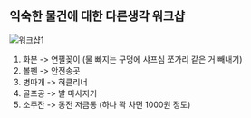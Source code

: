 ## 익숙한 물건에 대한 다른생각 워크샵

![워크샵1](/DAY_13/workshop.jpg)

1. 화분 -> 연필꽂이 (물 빠지는 구멍에 샤프심 쪼가리 같은 거 빼내기)
2. 볼펜 -> 안전송곳
3. 병따개 -> 혀클리너
4. 골프공 -> 발 마사지기
5. 소주잔 -> 동전 저금통 (하나 꽉 차면 1000원 정도)
